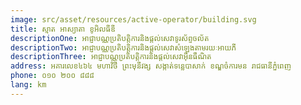 ```yaml
---
image: src/asset/resources/active-operator/building.svg
title: ស្មាត អាស្យាតា ខូអិលធីឌី
descriptionOne: អាជ្ញាបណ្ណប្រតិបត្តិការនិងផ្តល់សេវាទូរស័ព្ទចល័ត
descriptionTwo: អាជ្ញាបណ្ណប្រតិបត្តិការនិងផ្តល់សេវាសំឡេងតាមរយៈអាយភី
descriptionThree: អាជ្ញាបណ្ណប្រតិបត្តិការនិងផ្តល់សេវាអ៊ីនធឺណិត
address: អគារលេខ៤៦៤ មហាវិថី ព្រះមុនីវង្ស សង្កាត់ទន្លេបាសាក់ ខណ្ឌចំការមន រាជធានីភ្នំពេញ
phone: ០១០ ២០០ ៨៨៨
lang: km
---
```

